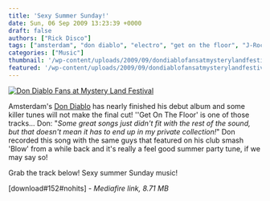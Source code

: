 ```yaml
---
title: 'Sexy Summer Sunday!'
date: Sun, 06 Sep 2009 13:23:39 +0000
draft: false
authors: ["Rick Disco"]
tags: ["amsterdam", "don diablo", "electro", "get on the floor", "J-Rock & Big Ed", "mediafire", "netherlands", "sexy"]
categories: ["Music"]
thumbnail: '/wp-content/uploads/2009/09/dondiablofansatmysterylandfestival-150x150.jpg'
featured: '/wp-content/uploads/2009/09/dondiablofansatmysterylandfestival-304x190.jpg'
---
```


[![Don Diablo Fans at Mystery Land Festival](/wp-content/uploads/2009/09/dondiablofansatmysterylandfestival.jpg "Don Diablo Fans at Mystery Land Festival")](/wp-content/uploads/2009/09/dondiablofansatmysterylandfestival.jpg)

Amsterdam's [Don Diablo](http://www.myspace.com/dondiablo "Don Diablo on Myspace") has nearly finished his debut album and some killer tunes will not make the final cut! ''Get On The Floor' is one of those tracks... Don: "_Some great songs just didn't fit with the rest of the sound, but that doesn't mean it has to end up in my private collection!_" Don recorded this song with the same guys that featured on his club smash 'Blow' from a while back and it's really a feel good summer party tune, if we may say so!

Grab the track below! Sexy summer Sunday music!

\[download#152#nohits\] - _Mediafire link, 8.71 MB_